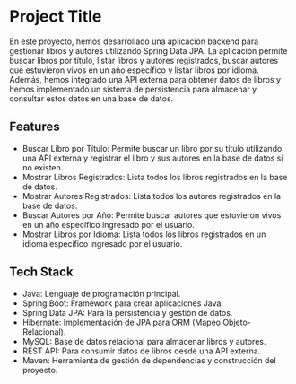 
# Project Title

En este proyecto, hemos desarrollado una aplicación backend para gestionar libros y autores utilizando Spring Data JPA. La aplicación permite buscar libros por título, listar libros y autores registrados, buscar autores que estuvieron vivos en un año específico y listar libros por idioma. Además, hemos integrado una API externa para obtener datos de libros y hemos implementado un sistema de persistencia para almacenar y consultar estos datos en una base de datos.





## Features

- Buscar Libro por Título: Permite buscar un libro por su título utilizando una API externa y registrar el libro y sus autores en la base de datos si no existen.
- Mostrar Libros Registrados: Lista todos los libros registrados en la base de datos.
- Mostrar Autores Registrados: Lista todos los autores registrados en la base de datos.
- Buscar Autores por Año: Permite buscar autores que estuvieron vivos en un año específico ingresado por el usuario.
- Mostrar Libros por Idioma: Lista todos los libros registrados en un idioma específico ingresado por el usuario.




## Tech Stack

- Java: Lenguaje de programación principal.
- Spring Boot: Framework para crear aplicaciones Java.
- Spring Data JPA: Para la persistencia y gestión de datos.
- Hibernate: Implementación de JPA para ORM (Mapeo Objeto-Relacional).
- MySQL: Base de datos relacional para almacenar libros y autores.
- REST API: Para consumir datos de libros desde una API externa.
- Maven: Herramienta de gestión de dependencias y construcción del proyecto.

